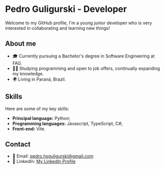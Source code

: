 # Pedro Guligurski - Developer

Welcome to my GitHub profile, I'm a young junior developer who is very interested in collaborating and learning new things!


## About me

- 🎓 Currently pursuing a Bachelor's degree in Software Engineering at FAG.
- 👨‍💻 Studying programming and open to job offers, continually expanding my knowledge.
- 🌍 Living in Paraná, Brazil.


## Skills

Here are some of my key skills:
- **Principal language:** Python;
- **Programming languages:** Javascript, TypeScript, C#;
- **Front-end:** Vite.


## Contact

- 📧 Email: pedro.hsguligurski@gmail.com
- 💼 LinkedIn: [My LinkedIn Profile](https://www.linkedin.com/in/pedroguligurski)

<!---
pedroguligurski/pedroguligurski is a ✨ special ✨ repository because its `README.md` (this file) appears on your GitHub profile.
You can click the Preview link to take a look at your changes.
---> 
